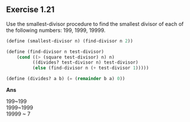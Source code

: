 ## Exercise 1.21

Use the smallest-divisor procedure to find the smallest divisor of each of the following numbers: 199, 1999, 19999.

```scheme
(define (smallest-divisor n) (find-divisor n 2))

(define (find-divisor n test-divisor)
    (cond ((> (square test-divisor) n) n)
          ((divides? test-divisor n) test-divisor)
          (else (find-divisor n (+ test-divisor 1)))))

(define (divides? a b) (= (remainder b a) 0))
```

**Ans**

199~199  
1999~1999  
19999 ~ 7
